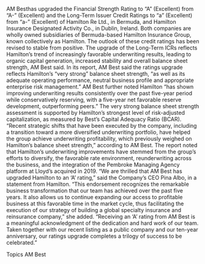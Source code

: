 AM Besthas upgraded the Financial Strength Rating to “A” (Excellent) from “A-” (Excellent) and the Long-Term Issuer Credit Ratings to “a” (Excellent) from “a-” (Excellent) of Hamilton Re Ltd., in Bermuda, and Hamilton Insurance Designated Activity Co., in Dublin, Ireland.
Both companies are wholly owned subsidiaries of Bermuda-based Hamilton Insurance Group, known collectively as Hamilton.
The outlook of these credit ratings has been revised to stable from positive.
The upgrade of the Long-Term ICRs reflects Hamilton’s trend of increasingly favorable underwriting results, leading to organic capital generation, increased stability and overall balance sheet strength, AM Best said.
In its report, AM Best said the ratings upgrade reflects Hamilton’s “very strong” balance sheet strength, “as well as its adequate operating performance, neutral business profile and appropriate enterprise risk management.”
AM Best further noted Hamilton “has shown improving underwriting results consistently over the past five-year period while conservatively reserving, with a five-year net favorable reserve development, outperforming peers.”
The very strong balance sheet strength assessment is supported by Hamilton’s strongest level of risk-adjusted capitalization, as measured by Best’s Capital Adequacy Ratio (BCAR).
“Recent strategic shifts that have been executed by the company, including a transition toward a more diversified underwriting portfolio, have helped the group achieve underwriting profitability, which previously weighed on Hamilton’s balance sheet strength,” according to AM Best.
The report noted that Hamilton’s underwriting improvements have stemmed from the group’s efforts to diversify, the favorable rate environment, reunderwriting across the business, and the integration of the Pembroke Managing Agency platform at Lloyd’s acquired in 2019.
“We are thrilled that AM Best has upgraded Hamilton to an ‘A’ rating,” said the Company’s CEO Pina Albo, in a statement from Hamilton.
“This endorsement recognizes the remarkable business transformation that our team has achieved over the past five years. It also allows us to continue expanding our access to profitable business at this favorable time in the market cycle, thus facilitating the execution of our strategy of building a global specialty insurance and reinsurance company,” she added.
“Receiving an ‘A’ rating from AM Best is a meaningful acknowledgment of the dedication and hard work of our team. Taken together with our recent listing as a public company and our ten-year anniversary, our ratings upgrade completes a trilogy of success to be celebrated.”

Topics
AM Best
